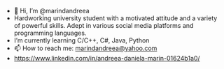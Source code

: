 - 👋 Hi, I’m @marindandreea
- Hardworking university student with a motivated attitude and a variety of powerful skills. Adept in various social media platforms and programming languages.
- I’m currently learning C/C++, C#, Java, Python 
- 📫 How to reach me: marindandreea@yahoo.com
- https://www.linkedin.com/in/andreea-daniela-marin-01624b1a0/

<!---
marindandreea/marindandreea is a ✨ special ✨ repository because its `README.md` (this file) appears on your GitHub profile.
You can click the Preview link to take a look at your changes.
--->
